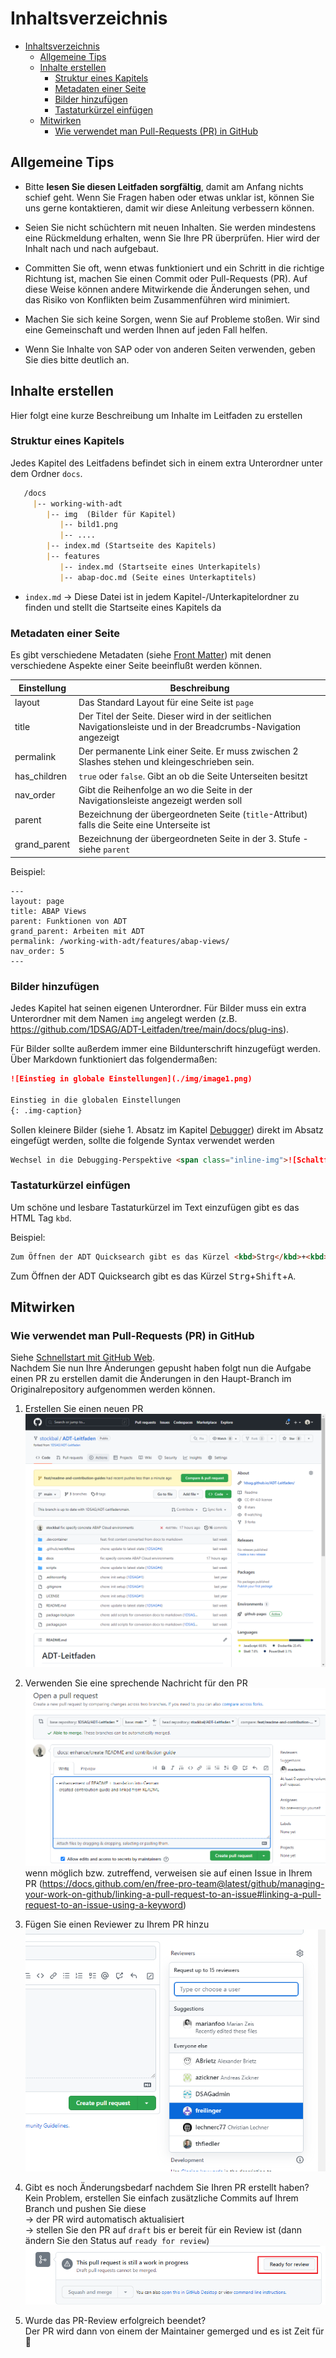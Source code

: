 # Inhaltsverzeichnis

- [Inhaltsverzeichnis](#inhaltsverzeichnis)
  - [Allgemeine Tips](#allgemeine-tips)
  - [Inhalte erstellen](#inhalte-erstellen)
    - [Struktur eines Kapitels](#struktur-eines-kapitels)
    - [Metadaten einer Seite](#metadaten-einer-seite)
    - [Bilder hinzufügen](#bilder-hinzufügen)
    - [Tastaturkürzel einfügen](#tastaturkürzel-einfügen)
  - [Mitwirken](#mitwirken)
    - [Wie verwendet man Pull-Requests (PR) in GitHub](#wie-verwendet-man-pull-requests-pr-in-github)

## Allgemeine Tips

- Bitte **lesen Sie diesen Leitfaden sorgfältig**, damit am Anfang nichts schief geht. Wenn Sie Fragen haben oder etwas unklar ist, können Sie uns gerne kontaktieren, damit wir diese Anleitung verbessern können.

- Seien Sie nicht schüchtern mit neuen Inhalten. Sie werden mindestens eine Rückmeldung erhalten, wenn Sie Ihre PR überprüfen. Hier wird der Inhalt nach und nach aufgebaut.

- Committen Sie oft, wenn etwas funktioniert und ein Schritt in die richtige Richtung ist, machen Sie einen Commit oder Pull-Requests (PR). Auf diese Weise können andere Mitwirkende die Änderungen sehen, und das Risiko von Konflikten beim Zusammenführen wird minimiert.

- Machen Sie sich keine Sorgen, wenn Sie auf Probleme stoßen. Wir sind eine Gemeinschaft und werden Ihnen auf jeden Fall helfen.

- Wenn Sie Inhalte von SAP oder von anderen Seiten verwenden, geben Sie dies bitte deutlich an.

## Inhalte erstellen

Hier folgt eine kurze Beschreibung um Inhalte im Leitfaden zu erstellen

### Struktur eines Kapitels

Jedes Kapitel des Leitfadens befindet sich in einem extra Unterordner unter dem Ordner `docs`.

```markdown
   /docs
     |-- working-with-adt 
        |-- img  (Bilder für Kapitel)
           |-- bild1.png
           |-- ....
        |-- index.md (Startseite des Kapitels)
        |-- features
           |-- index.md (Startseite eines Unterkapitels)
           |-- abap-doc.md (Seite eines Unterkaptitels)
```

- `index.md` &rarr; Diese Datei ist in jedem Kapitel-/Unterkapitelordner zu finden und stellt die Startseite eines Kapitels da

### Metadaten einer Seite

Es gibt verschiedene Metadaten (siehe [Front Matter](https://jekyllrb.com/docs/front-matter/)) mit denen verschiedene Aspekte einer Seite beeinflußt werden können.

| Einstellung  | Beschreibung                                                                                                     |
| ------------ | ---------------------------------------------------------------------------------------------------------------- |
| layout       | Das Standard Layout für eine Seite ist `page`                                                                    |
| title        | Der Titel der Seite. Dieser wird in der seitlichen Navigationsleiste und in der Breadcrumbs-Navigation angezeigt |
| permalink    | Der permanente Link einer Seite. Er muss zwischen 2 Slashes stehen und kleingeschrieben sein.<br/>               |
| has_children | `true` oder `false`. Gibt an ob die Seite Unterseiten besitzt                                                    |
| nav_order    | Gibt die Reihenfolge an wo die Seite in der Navigationsleiste angezeigt werden soll                              |
| parent       | Bezeichnung der übergeordneten Seite (`title`-Attribut) falls die Seite eine Unterseite ist                      |
| grand_parent | Bezeichnung der übergeordneten Seite in der 3. Stufe - siehe `parent`                                            |

Beispiel:

```text
---
layout: page
title: ABAP Views
parent: Funktionen von ADT
grand_parent: Arbeiten mit ADT
permalink: /working-with-adt/features/abap-views/
nav_order: 5
---
```

### Bilder hinzufügen

Jedes Kapitel hat seinen eigenen Unterordner.
Für Bilder muss ein extra Unterordner mit dem Namen `img` angelegt werden (z.B. <https://github.com/1DSAG/ADT-Leitfaden/tree/main/docs/plug-ins>).

Für Bilder sollte außerdem immer eine Bildunterschrift hinzugefügt werden. Über Markdown funktioniert das folgendermaßen:

```markdown
![Einstieg in globale Einstellungen](./img/image1.png)  

Einstieg in die globalen Einstellungen
{: .img-caption}
```

Sollen kleinere Bilder (siehe 1. Absatz im Kapitel [Debugger](docs/clean-core/index.md)) direkt im Absatz eingefügt werden, sollte die folgende Syntax verwendet werden

```markdown
Wechsel in die Debugging-Perspektive <span class="inline-img">![Schaltfläche Debugging-Perspektive](./img/image14.png)</span>.
```

### Tastaturkürzel einfügen

Um schöne und lesbare Tastaturkürzel im Text einzufügen gibt es das HTML Tag `kbd`.

Beispiel:

```markdown
Zum Öffnen der ADT Quicksearch gibt es das Kürzel <kbd>Strg</kbd>+<kbd>Shift</kbd>+<kbd>A</kbd>.
```

Zum Öffnen der ADT Quicksearch gibt es das Kürzel <kbd>Strg</kbd>+<kbd>Shift</kbd>+<kbd>A</kbd>.

## Mitwirken

### Wie verwendet man Pull-Requests (PR) in GitHub

Siehe [Schnellstart mit GitHub Web](README.md#schnellstart-mit-github-web-editor).  
Nachdem Sie nun Ihre Änderungen gepusht haben folgt nun die Aufgabe einen PR zu erstellen damit die Änderungen in den Haupt-Branch im Originalrepository aufgenommen werden können.

1. Erstellen Sie einen neuen PR  
   ![Pull Request anlegen](img/01-PR-create-pr.png)

2. Verwenden Sie eine sprechende Nachricht für den PR  
   ![Beschreibugn für PR eintragen](img/02-PR-add-description.png)  
   wenn möglich bzw. zutreffend, verweisen sie auf einen Issue in Ihrem PR (<https://docs.github.com/en/free-pro-team@latest/github/managing-your-work-on-github/linking-a-pull-request-to-an-issue#linking-a-pull-request-to-an-issue-using-a-keyword>)

3. Fügen Sie einen Reviewer zu Ihrem PR hinzu  
   ![Reviewer auswählen](img/03-PR-add-reviewer.png)

4. Gibt es noch Änderungsbedarf nachdem Sie Ihren PR erstellt haben?  
   Kein Problem, erstellen Sie einfach zusätzliche Commits auf Ihrem Branch und pushen Sie diese  
   &rarr; der PR wird automatisch aktualisiert  
   &rarr; stellen Sie den PR auf `draft` bis er bereit für ein Review ist (dann ändern Sie den Status auf `ready for review`)  
   ![PR als Ready for Review markieren](img/04-PR-ready-for-review.png)

5. Wurde das PR-Review erfolgreich beendet?  
   Der PR wird dann von einem der Maintainer gemerged und es ist Zeit für 🎉

